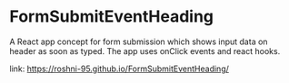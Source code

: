 # FormSubmitEventHeading

A React app concept for form submission which shows input data on header as soon as typed.
The app uses onClick events and react hooks.

link: https://roshni-95.github.io/FormSubmitEventHeading/
